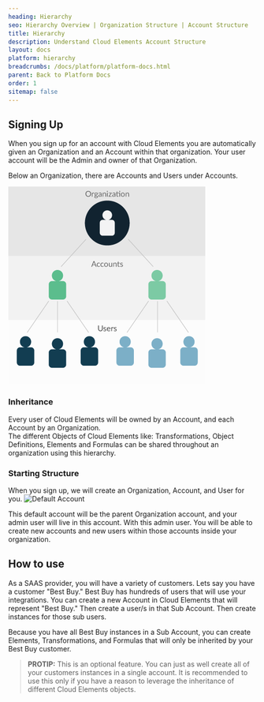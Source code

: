 ```yaml
---
heading: Hierarchy
seo: Hierarchy Overview | Organization Structure | Account Structure
title: Hierarchy
description: Understand Cloud Elements Account Structure
layout: docs
platform: hierarchy
breadcrumbs: /docs/platform/platform-docs.html
parent: Back to Platform Docs
order: 1
sitemap: false
---
```


## Signing Up

When you sign up for an account with Cloud Elements you are automatically given an Organization and an Account within that organization. Your user account will be the Admin and owner of that Organization.  

Below an Organization, there are Accounts and Users under Accounts.  

![Hierarchy](/assets/img/hierarchy-2.png)

### Inheritance

Every user of Cloud Elements will be owned by an Account, and each Account by an Organization.  
The different Objects of Cloud Elements like: Transformations, Object Definitions, Elements and Formulas can be shared throughout an organization using this hierarchy.  

### Starting Structure  

When you sign up, we will create an Organization, Account, and User for you.
![Default Account](https://cl.ly/1A0T3t011D0n/Image%202016-11-17%20at%2011.28.38%20AM.png)

This default account will be the parent Organization account, and your admin user will live in this account. With this admin user. You will be able to create new accounts and new users within those accounts inside your organization.  

## How to use

As a SAAS provider, you will have a variety of customers. Lets say you have a customer "Best Buy." Best Buy has hundreds of users that will use your integrations. You can create a new Account in Cloud Elements that will represent "Best Buy." Then create a user/s in that Sub Account. Then create instances for those sub users.  

Because you have all Best Buy instances in a Sub Account, you can create Elements, Transformations, and Formulas that will only be inherited by your Best Buy customer.

> **PROTIP:** This is an optional feature. You can just as well create all of your customers instances in a single account. It is recommended to use this only if you have a reason to leverage the inheritance of different Cloud Elements objects.
